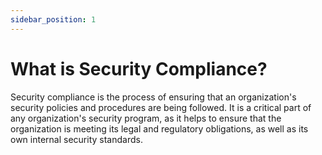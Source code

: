 ```yaml
---
sidebar_position: 1
---
```


# What is Security Compliance?

Security compliance is the process of ensuring that an organization's security policies and procedures are being followed. It is a critical part of any organization's security program, as it helps to ensure that the organization is meeting its legal and regulatory obligations, as well as its own internal security standards.